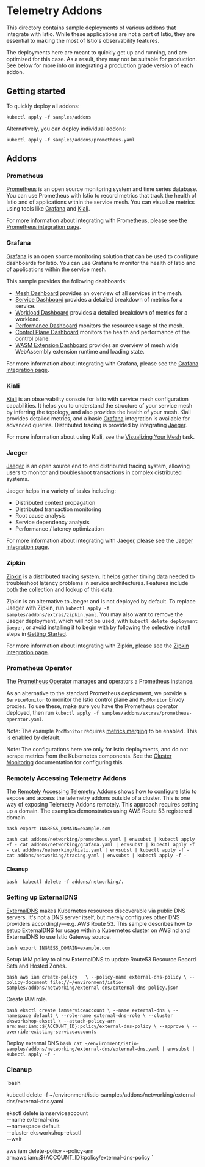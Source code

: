 # Telemetry Addons

This directory contains sample deployments of various addons that integrate with Istio. While these applications
are not a part of Istio, they are essential to making the most of Istio's observability features.

The deployments here are meant to quickly get up and running, and are optimized for this case. As a result,
they may not be suitable for production. See below for more info on integrating a production grade version of each
addon.

## Getting started

To quickly deploy all addons:

```shell script
kubectl apply -f samples/addons
```

Alternatively, you can deploy individual addons:

```shell script
kubectl apply -f samples/addons/prometheus.yaml
```

## Addons

### Prometheus

[Prometheus](https://prometheus.io/) is an open source monitoring system and time series database.
You can use Prometheus with Istio to record metrics that track the health of Istio and of applications within the service mesh.
You can visualize metrics using tools like [Grafana](#grafana) and [Kiali](#kiali).

For more information about integrating with Prometheus, please see the [Prometheus integration page](https://istio.io/docs/ops/integrations/prometheus/).

### Grafana

[Grafana](http://grafana.com/) is an open source monitoring solution that can be used to configure dashboards for Istio.
You can use Grafana to monitor the health of Istio and of applications within the service mesh.

This sample provides the following dashboards:

* [Mesh Dashboard](https://grafana.com/grafana/dashboards/7639) provides an overview of all services in the mesh.
* [Service Dashboard](https://grafana.com/grafana/dashboards/7636) provides a detailed breakdown of metrics for a service.
* [Workload Dashboard](https://grafana.com/grafana/dashboards/7630) provides a detailed breakdown of metrics for a workload.
* [Performance Dashboard](https://grafana.com/grafana/dashboards/11829) monitors the resource usage of the mesh.
* [Control Plane Dashboard](https://grafana.com/grafana/dashboards/7645) monitors the health and performance of the control plane.
* [WASM Extension Dashboard](https://grafana.com/grafana/dashboards/13277) provides an overview of mesh wide WebAssembly extension runtime and loading state.

For more information about integrating with Grafana, please see the [Grafana integration page](https://istio.io/docs/ops/integrations/grafana/).

### Kiali

[Kiali](https://kiali.io/) is an observability console for Istio with service mesh configuration capabilities.
It helps you to understand the structure of your service mesh by inferring the topology, and also provides the health of your mesh.
Kiali provides detailed metrics, and a basic [Grafana](#grafana) integration is available for advanced queries.
Distributed tracing is provided by integrating [Jaeger](#jaeger).

For more information about using Kiali, see the [Visualizing Your Mesh](https://istio.io/docs/tasks/observability/kiali/) task.

### Jaeger

[Jaeger](https://www.jaegertracing.io/) is an open source end to end distributed tracing system, allowing users to monitor and troubleshoot transactions in complex distributed systems.

Jaeger helps in a variety of tasks including:

* Distributed context propagation
* Distributed transaction monitoring
* Root cause analysis
* Service dependency analysis
* Performance / latency optimization

For more information about integrating with Jaeger, please see the [Jaeger integration page](https://istio.io/docs/tasks/observability/distributed-tracing/jaeger/).

### Zipkin

[Zipkin](https://zipkin.io/) is a distributed tracing system. It helps gather timing data needed to troubleshoot latency problems in service architectures. Features include both the collection and lookup of this data.

Zipkin is an alternative to Jaeger and is not deployed by default. To replace Jaeger with Zipkin, run `kubectl apply -f samples/addons/extras/zipkin.yaml`.
You may also want to remove the Jaeger deployment, which will not be used, with `kubectl delete deployment jaeger`, or avoid installing it
to begin with by following the selective install steps in [Getting Started](#getting-started).

For more information about integrating with Zipkin, please see the [Zipkin integration page](https://istio.io/docs/tasks/observability/distributed-tracing/zipkin/).

### Prometheus Operator

The [Prometheus Operator](https://github.com/coreos/prometheus-operator) manages and operators a Prometheus instance.

As an alternative to the standard Prometheus deployment, we provide a `ServiceMonitor` to monitor the Istio control plane and `PodMonitor`
Envoy proxies. To use these, make sure you have the Prometheus operator deployed, then run `kubectl apply -f samples/addons/extras/prometheus-operator.yaml`.

Note: The example `PodMonitor` requires [metrics merging](https://istio.io/latest/docs/ops/integrations/prometheus/#option-1-metrics-merging) to be enabled. This is enabled by default.

Note: The configurations here are only for Istio deployments, and do not scrape metrics from the Kubernetes components. See the [Cluster Monitoring](https://coreos.com/operators/prometheus/docs/latest/user-guides/cluster-monitoring.html) documentation for configuring this.

### Remotely Accessing Telemetry Addons

The [Remotely Accessing Telemetry Addons](https://istio.io/latest/docs/tasks/observability/gateways/) shows how to configure Istio to expose and access the telemetry addons outside of a cluster. This is one way of exposing Telemetry Addons remotely. This approach requires setting up a domain. The examples demonstrates using AWS Route 53 registered domain.

`bash
export INGRESS_DOMAIN=example.com
`

`bash
cat addons/networking/prometheus.yaml | envsubst | kubectl apply -f -
cat addons/networking/grafana.yaml | envsubst | kubectl apply -f -
cat adddons/networking/kiali.yaml | envsubst | kubectl apply -f -
cat addons/networking/tracing.yaml | envsubst | kubectl apply -f -
`

#### Cleanup
`bash 
kubectl delete -f addons/networking/.
`

### Setting up ExternalDNS
[ExternalDNS](https://github.com/kubernetes-sigs/external-dns) makes Kubernetes resources discoverable via public DNS servers. It's not a DNS server itself, but merely configures other DNS providers accordingly—e.g. AWS Route 53. This sample describes how to setup ExternalDNS for usage within a Kubernetes cluster on AWS
nd and ExternalDNS to use Istio Gateway source. 

`bash
export INGRESS_DOMAIN=example.com
`

Setup IAM policy to allow ExternalDNS to update Route53 Resource Record Sets and Hosted Zones.

`bash
aws iam create-policy   \
  --policy-name external-dns-policy \
  --policy-document file://~/environment/istio-samples/addons/networking/external-dns/external-dns-policy.json
`

Create IAM role.

`bash
eksctl create iamserviceaccount \
    --name external-dns \
    --namespace default \
    --role-name external-dns-role \
    --cluster eksworkshop-eksctl \
    --attach-policy-arn arn:aws:iam::${ACCOUNT_ID}:policy/external-dns-policy \
    --approve \
    --override-existing-serviceaccounts
`

Deploy external DNS
`bash
cat ~/environment/istio-samples/addons/networking/external-dns/external-dns.yaml | envsubst | kubectl apply -f -
`

### Cleanup
  
`bash

kubectl delete -f ~/environment/istio-samples/addons/networking/external-dns/external-dns.yaml

eksctl delete iamserviceaccount \
    --name external-dns \
    --namespace default \
    --cluster eksworkshop-eksctl \
    --wait

aws iam delete-policy --policy-arn arn:aws:iam::${ACCOUNT_ID}:policy/external-dns-policy
`
